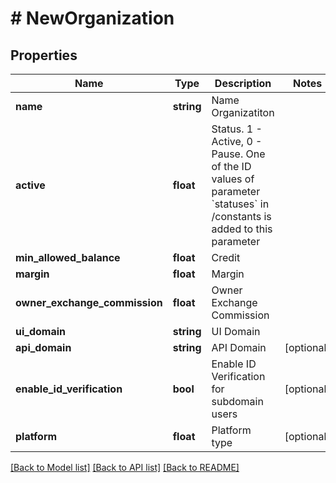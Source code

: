 # # NewOrganization

## Properties

Name | Type | Description | Notes
------------ | ------------- | ------------- | -------------
**name** | **string** | Name Organizatiton | 
**active** | **float** | Status. 1 - Active, 0 - Pause. One of the ID values of parameter &#x60;statuses&#x60; in /constants is added to this parameter | 
**min_allowed_balance** | **float** | Credit | 
**margin** | **float** | Margin | 
**owner_exchange_commission** | **float** | Owner Exchange Commission | 
**ui_domain** | **string** | UI Domain | 
**api_domain** | **string** | API Domain | [optional] 
**enable_id_verification** | **bool** | Enable ID Verification for subdomain users | [optional] 
**platform** | **float** | Platform type | [optional] 

[[Back to Model list]](../../README.md#documentation-for-models) [[Back to API list]](../../README.md#documentation-for-api-endpoints) [[Back to README]](../../README.md)


